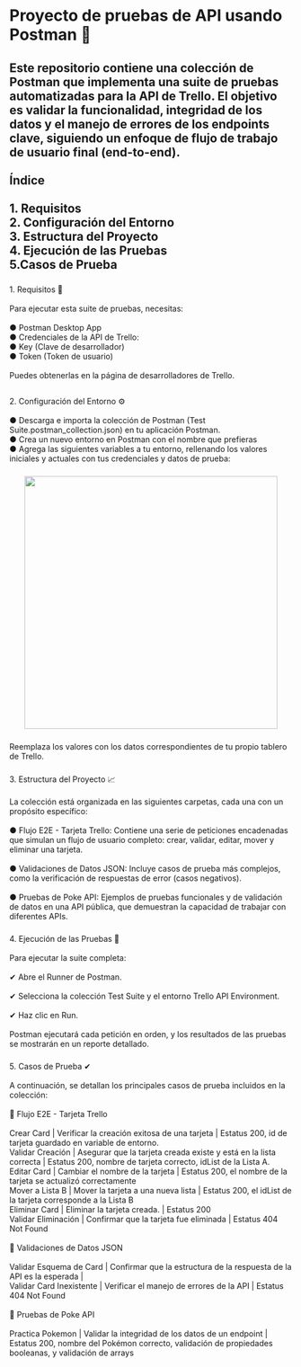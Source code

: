 <h1 align="left">Proyecto de pruebas de API usando Postman 🧪</h1>

###

<h2 align="left">Este repositorio contiene una colección de Postman que implementa una suite de pruebas automatizadas para la API de Trello. El objetivo es validar la funcionalidad, integridad de los datos y el manejo de errores de los endpoints clave, siguiendo un enfoque de flujo de trabajo de usuario final (end-to-end).<br><br>Índice<br><br>1. Requisitos<br>2. Configuración del Entorno<br>3. Estructura del Proyecto<br>4. Ejecución de las Pruebas<br>5.Casos de Prueba</h2>

###

<p align="left">1. Requisitos 📝<br><br>Para ejecutar esta suite de pruebas, necesitas:<br><br>● Postman Desktop App<br>● Credenciales de la API de Trello:<br>● Key (Clave de desarrollador)<br>● Token (Token de usuario)<br><br>Puedes obtenerlas en la página de desarrolladores de Trello.</p>

###

<h2 align="left"></h2>

###

<p align="left">2. Configuración del Entorno ⚙<br><br>● Descarga e importa la colección de Postman (Test Suite.postman_collection.json) en tu aplicación Postman.<br>● Crea un nuevo entorno en Postman con el nombre que prefieras <br>● Agrega las siguientes variables a tu entorno, rellenando los valores iniciales y actuales con tus credenciales y datos de prueba:</p>

###

<p align="left"></p>

###

<div align="left">
</div>

###

<div align="center">
  <img height="450" src="https://i.postimg.cc/cCn4CXPV/chrome-Ky-TO6-Vy-Gm3.png"  />
</div>

###

<p align="left">Reemplaza los valores con los datos correspondientes de tu propio tablero de Trello.</p>

###

<p align="left">3. Estructura del Proyecto 📈<br><br>La colección está organizada en las siguientes carpetas, cada una con un propósito específico:<br><br>● Flujo E2E - Tarjeta Trello: Contiene una serie de peticiones encadenadas que simulan un flujo de usuario completo: crear, validar, editar, mover y eliminar una tarjeta.<br><br>● Validaciones de Datos JSON: Incluye casos de prueba más complejos, como la verificación de respuestas de error (casos negativos).<br><br>● Pruebas de Poke API: Ejemplos de pruebas funcionales y de validación de datos en una API pública, que demuestran la capacidad de trabajar con diferentes APIs.</p>

###

<p align="left">4. Ejecución de las Pruebas 🚀<br><br>Para ejecutar la suite completa:<br><br>✔ Abre el Runner de Postman.<br><br>✔ Selecciona la colección Test Suite y el entorno Trello API Environment.<br><br>✔ Haz clic en Run.<br><br>Postman ejecutará cada petición en orden, y los resultados de las pruebas se mostrarán en un reporte detallado.</p>

###

<p align="left">5. Casos de Prueba ✔<br><br>A continuación, se detallan los principales casos de prueba incluidos en la colección:<br><br>📌 Flujo E2E - Tarjeta Trello<br> <br>Crear Card | Verificar la creación exitosa de una tarjeta | Estatus 200, id de tarjeta guardado en variable de entorno.<br>Validar Creación | Asegurar que la tarjeta creada existe y está en la lista correcta | Estatus 200, nombre de tarjeta correcto, idList de la Lista A. <br>Editar Card | Cambiar el nombre de la tarjeta | Estatus 200, el nombre de la tarjeta se actualizó correctamente <br>Mover a Lista B | Mover la tarjeta a una nueva lista | Estatus 200, el idList de la tarjeta corresponde a la Lista B<br>Eliminar Card | Eliminar la tarjeta creada. | Estatus 200<br>Validar Eliminación | Confirmar que la tarjeta fue eliminada | Estatus 404 Not Found<br><br>📌 Validaciones de Datos JSON<br><br>Validar Esquema de Card | Confirmar que la estructura de la respuesta de la API es la esperada |<br>Validar Card Inexistente | Verificar el manejo de errores de la API | Estatus 404 Not Found<br><br>📌 Pruebas de Poke API <br><br>Practica Pokemon | Validar la integridad de los datos de un endpoint | Estatus 200, nombre del Pokémon correcto, validación de propiedades booleanas, y validación de arrays</p>

###
